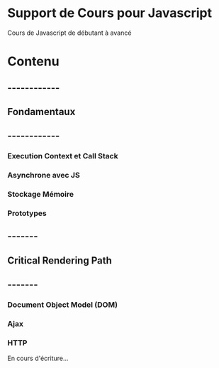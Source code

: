 # Support de Cours pour Javascript

Cours de Javascript de débutant à avancé

# Contenu

## ------------

## Fondamentaux

## ------------

### Execution Context et Call Stack

### Asynchrone avec JS

### Stockage Mémoire

### Prototypes

## -------

## Critical Rendering Path

## -------

### Document Object Model (DOM)

### Ajax

### HTTP

En cours d'écriture...

